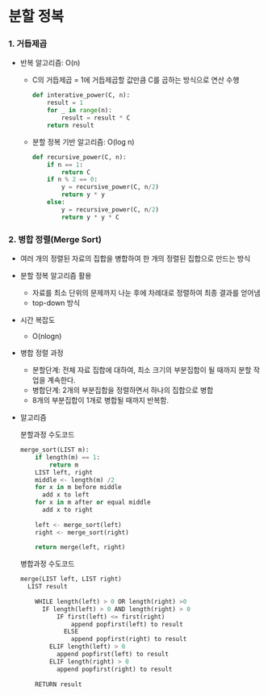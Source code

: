 # 분할 정복

### 1. 거듭제곱

- 반복 알고리즘: O(n)
  - C의 거듭제곱 = 1에 거듭제곱할 값만큼 C를 곱하는 방식으로 연산 수행

    ```python
    def interative_power(C, n):
        result = 1
        for _ in range(n):
            result = result * C
        return result
    ```

    

  - 분할 정복 기반 알고리즘: O(log n)

    ```python
    def recursive_power(C, n):
        if n == 1:
            return C
        if n % 2 == 0:
            y = recursive_power(C, n/2)
            return y * y
        else:
            y = recursive_power(C, n/2)
            return y * y * C
    ```

    

### 2. 병합 정렬(Merge Sort)

- 여러 개의 정렬된 자료의 집합을 병합하여 한 개의 정렬된 집합으로 만드는 방식

- 분할 정복 알고리즘 활용

  - 자료를 최소 단위의 문제까지 나눈 후에 차례대로 정렬하여 최종 결과를 얻어냄
  - top-down 방식

- 시간 복잡도

  - O(nlogn)

- 병합 정렬 과정

  - 분할단계: 전체 자료 집합에 대하여, 최소 크기의 부분집합이 될 때까지 분할 작업을 계속한다.
  - 병합단계: 2개의 부분집합을 정렬하면서 하나의 집합으로 병합
  - 8개의 부분집합이 1개로 병합될 때까지 반복함.

- 알고리즘

  분할과정 수도코드

  ```python
  merge_sort(LIST m):
      if length(m) == 1:
          return m
      LIST left, right
      middle <- length(m) /2
      for x in m before middle
      	add x to left
      for x in m after or equal middle
      	add x to right
      
      left <- merge_sort(left)
      right <- merge_sort(right)
      
      return merge(left, right)
  ```

  

  병합과정 수도코드

  ```python
  merge(LIST left, LIST right)
  	LIST result
      
      WHILE length(left) > 0 OR length(right) >0
      	IF length(left) > 0 AND length(right) > 0
          	IF first(left) <= first(right)
              	append popfirst(left) to result
              ELSE
              	append popfirst(right) to result
          ELIF length(left) > 0
          	append popfirst(left) to result
          ELIF length(right) > 0
          	append popfirst(right) to result
      
      RETURN result
  ```

  

